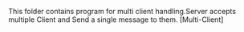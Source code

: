 This folder contains program for multi client handling.Server accepts multiple Client and Send a single message to them.
[Multi-Client]
